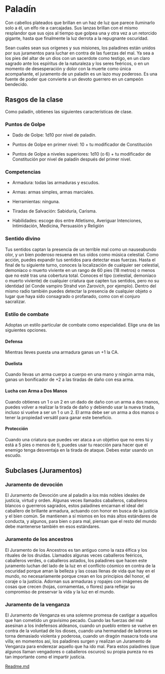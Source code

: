 # Paladín

Con cabellos plateados que brillan en un haz de luz que
parece iluminarlo solo a él, un elfo ríe a carcajadas. Sus lanzas brillan con el mismo resplandor que sus ojos al tiempo
que golpea una y otra vez a un retorcido gigante, hasta que
finalmente la luz derrota a la repugnante oscuridad.

Sean cuales sean sus orígenes y sus misiones, los paladines están unidos por sus juramentos para luchar en contra de
las fuerzas del mal. Ya sea a los pies del altar de un dios con
un sacerdote como testigo, en un claro sagrado ante los espíritus de la naturaleza y los seres feéricos, o en un momento
de desesperación y dolor con la muerte como única acompañante, el juramento de un paladín es un lazo muy poderoso.
Es una fuente de poder que convierte a un devoto guerrero en
un campeón bendecido.

## Rasgos de la clase

Como paladín, obtienes las siguientes características de
clase.

### Puntos de Golpe

- Dado de Golpe: 1d10 por nivel de paladín.

- Puntos de Golpe en primer nivel: 10 + tu modificador de
Constitución

- Puntos de Golpe a niveles superiores: 1d10 (o 6) + tu modificador de Constitución por nivel de paladín después del primer nivel.
### Competencias

- Armadura: todas las armaduras y escudos.

- Armas: armas simples, armas marciales.

- Herramientas: ninguna.

- Tiradas de Salvación: Sabiduría, Carisma.

- Habilidades: escoge dos entre Atletismo, Averiguar Intenciones, Intimidación, Medicina, Persuasión y Religión

### Sentido divino

Tus sentidos captan la presencia de un terrible mal como un
nauseabundo olor, y un bien poderoso resuena en tus oídos
como música celestial. Como acción, puedes expandir tus
sentidos para detectar esas fuerzas. Hasta el final de tu siguiente turno, conoces la localización de cualquier ser celestial, demoníaco o muerto viviente en un rango de 60 pies (18
metros) o menos que no esté tras una cobertura total. Conoces el tipo (celestial, demoníaco o muerto viviente) de cualquier criatura que capten tus sentidos, pero no su identidad
(el Conde vampiro Strahd von Zarovich, por ejemplo). Dentro
del mismo radio también puedes detectar la presencia de
cualquier objeto o lugar que haya sido consagrado o profanado, como con el conjuro sacralizar.

### Estilo de combate

Adoptas un estilo particular de combate como especialidad.
Elige una de las siguientes opciones.


#### Defensa
Mientras lleves puesta una armadura ganas un +1 la CA.

#### Duelista
Cuando llevas un arma cuerpo a cuerpo en una mano y ningún arma más, ganas un bonificador de +2 a las tiradas de
daño con esa arma.

#### Lucha con Arma a Dos Manos
Cuando obtienes un 1 o un 2 en un dado de daño con un arma
a dos manos, puedes volver a realizar la tirada de daño y debiendo usar la nueva tirada, incluso si vuelve a ser un 1 o un
2. El arma debe ser un arma a dos manos o tener la propiedad
versátil para ganar este beneficio.

#### Protección
Cuando una criatura que puedes ver ataca a un objetivo que
no eres tú y está a 5 pies o menos de ti, puedes usar tu reacción para hacer que el enemigo tenga desventaja en la tirada
de ataque. Debes estar usando un escudo.

## Subclases (Juramentos)

### Juramento de devoción
El Juramento de Devoción une al paladín a los más nobles
ideales de justicia, virtud y orden. Algunas veces llamados caballeros, caballeros blancos o guerreros sagrados, estos paladines encarnan el ideal del caballero de brillante armadura,
actuando con honor en busca de la justicia y el bien común.
Se mantienen a sí mismos en los más altos estándares de
conducta, y algunos, para bien o para mal, piensan que el
resto del mundo debe mantenerse también en esos estándares.

### Juramento de los ancestros
El Juramento de los Ancestros es tan antiguo como la raza
élfica y los rituales de los druidas. Llamados algunas veces
caballeros feéricos, caballeros verdes, o caballeros astados,
los paladines que hacen este juramento luchan del lado de la
luz en el conflicto cósmico en contra de la oscuridad porque
aman la belleza y las cosas llenas de vida que hay en el
mundo, no necesariamente porque crean en los principios del
honor, el coraje o la justicia. Adornan sus armaduras y ropajes con imágenes de cosas que crecen (hojas, cornamentas, o
flores) para reflejar su compromiso de preservar la vida y la
luz en el mundo.

### Juramento de la venganza
El Juramento de Venganza es una solemne promesa de castigar a aquellos que han cometido un gravísimo pecado.
Cuando las fuerzas del mal asesinan a los indefensos aldeanos, cuando un pueblo entero se vuelve en contra de la voluntad de los dioses, cuando una hermandad de ladrones se
torna demasiado violenta y poderosa, cuando un dragón masacra toda una villa; en momentos así, los paladines surgen y
realizan un Juramento de Venganza para enderezar aquello
que ha ido mal. Para estos paladines (que algunos llaman vengadores o caballeros oscuros) su propia pureza no es tan importante como el impartir justicia.

[Readme.md](README.md)